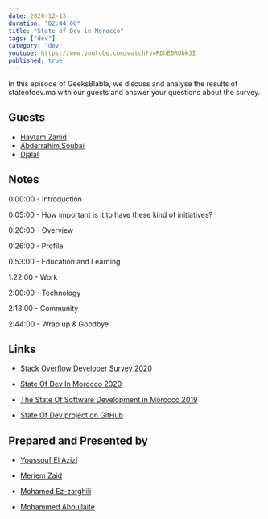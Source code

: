 ```yaml
---
date: 2020-12-13
duration: "02:44:00"
title: "State of Dev in Morocco"
tags: ["dev"]
category: "dev"
youtube: https://www.youtube.com/watch?v=RDhE0RUbkJI
published: true
---
```


In this episode of GeeksBlabla, we discuss and analyse the results of stateofdev.ma with our guests and answer your questions about the survey.

## Guests

- [Haytam Zanid](https://www.facebook.com/hayapoz)
- [Abderrahim Soubai](https://twitter.com/soub4i)
- [Djalal](https://twitter.com/enlamp)

## Notes

0:00:00 - Introduction

0:05:00 - How important is it to have these kind of initiatives?

0:20:00 - Overview

0:26:00 - Profile

0:53:00 - Education and Learning

1:22:00 - Work

2:00:00 - Technology

2:13:00 - Community

2:44:00 - Wrap up & Goodbye

## Links

- [Stack Overflow Developer Survey 2020](https://insights.stackoverflow.com/survey/2020)

- [State Of Dev In Morocco 2020](https://stateofdev.ma/)

- [The State Of Software Development in Morocco 2019](https://medium.com/@medyo80/the-state-of-software-development-in-morocco-survey-results-2019-1196dc5bffbe)

- [State Of Dev project on GitHub](https://github.com/DevC-Casa/stateofdev.ma)

## Prepared and Presented by

- [Youssouf El Azizi](https://elazizi.com)

- [Meriem Zaid](https://twitter.com/_iMeriem)

- [Mohamed Ez-zarghili](https://twitter.com/ezzarghili)

- [Mohammed Aboullaite](https://twitter.com/laytoun)
